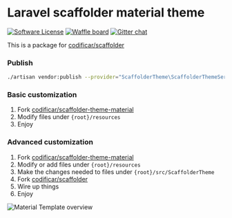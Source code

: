 # Laravel scaffolder material theme
[![Software License](https://img.shields.io/badge/license-MIT-blue.svg?style=flat-square)](LICENSE)
[![Waffle board](https://img.shields.io/badge/board-on%20waffle-blue.svg?style=flat-square)](https://waffle.io/codificar/scaffolder-theme-material)
[![Gitter chat](https://img.shields.io/badge/chat-on%20gitter-blue.svg?style=flat-square)](https://gitter.im/codificar/scaffolder-theme-material)

This is a package for [codificar/scaffolder](https://github.com/codificar/scaffolder)

### Publish
```bash
./artisan vendor:publish --provider="ScaffolderTheme\ScaffolderThemeServiceProvider" --force
````

### Basic customization
1. Fork [codificar/scaffolder-theme-material](https://github.com/codificar/scaffolder-theme-material)
2. Modify files under `{root}/resources`
3. Enjoy

### Advanced customization
1. Fork [codificar/scaffolder-theme-material](https://github.com/codificar/scaffolder-theme-material)
2. Modify or add files under `{root}/resources`
3. Make the changes needed to files under `{root}/src/ScaffolderTheme`
4. Fork [codificar/scaffolder](https://github.com/codificar/scaffolder)
5. Wire up things
6. Enjoy

![Material Template overview](https://cloud.githubusercontent.com/assets/5132565/11137273/e94a445a-8994-11e5-9d61-a5488a6fb01f.png)
